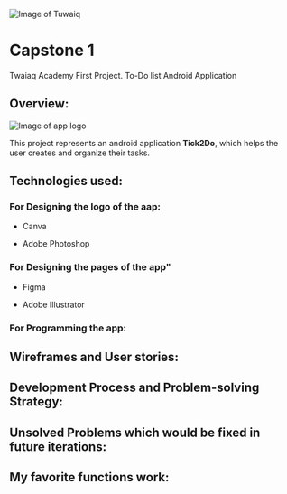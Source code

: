 ![Image of Tuwaiq](https://camo.githubusercontent.com/37ca472e2afb74974a0314d89af8f470422a79582bed0d188f9927777230195d/68747470733a2f2f6c61756e63682e73612f6173736574732f696d616765732f6c6f676f732f7475776169712d61636164656d792d6c6f676f2e737667)
# Capstone 1 
Twaiaq Academy First Project.
To-Do list Android Application
## Overview:
![Image of app logo](https://g.top4top.io/p_2132buy3s1.png)


This project represents an android application **Tick2Do**, which helps the user creates and organize their tasks.
## Technologies used:
### For Designing the logo of the aap:
* Canva

* Adobe Photoshop
### For Designing the pages of the app"
* Figma 

* Adobe Illustrator
### For Programming the app:

## Wireframes and User stories:
## Development Process and Problem-solving Strategy:
##  Unsolved Problems which would be fixed in future iterations:
## My favorite functions work:
